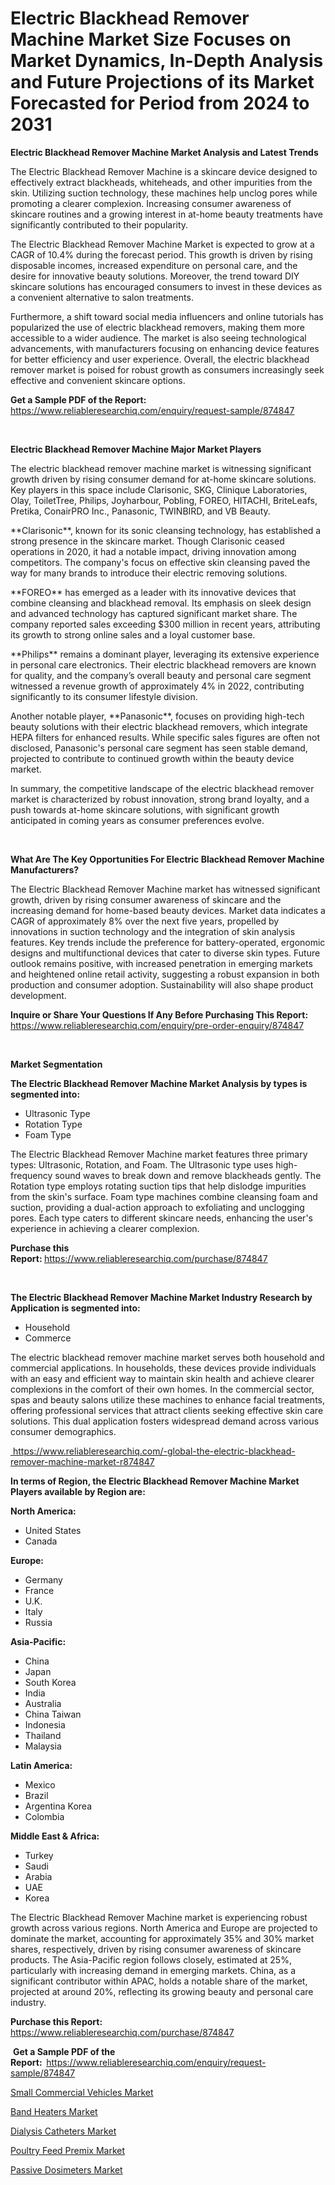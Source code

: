 <p><h1>Electric Blackhead Remover Machine Market Size Focuses on Market Dynamics, In-Depth Analysis and Future Projections of its Market Forecasted for Period from 2024 to 2031</h1></p><p><strong>Electric Blackhead Remover Machine Market Analysis and Latest Trends</strong></p>
<p><p>The Electric Blackhead Remover Machine is a skincare device designed to effectively extract blackheads, whiteheads, and other impurities from the skin. Utilizing suction technology, these machines help unclog pores while promoting a clearer complexion. Increasing consumer awareness of skincare routines and a growing interest in at-home beauty treatments have significantly contributed to their popularity.</p><p>The Electric Blackhead Remover Machine Market is expected to grow at a CAGR of 10.4% during the forecast period. This growth is driven by rising disposable incomes, increased expenditure on personal care, and the desire for innovative beauty solutions. Moreover, the trend toward DIY skincare solutions has encouraged consumers to invest in these devices as a convenient alternative to salon treatments. </p><p>Furthermore, a shift toward social media influencers and online tutorials has popularized the use of electric blackhead removers, making them more accessible to a wider audience. The market is also seeing technological advancements, with manufacturers focusing on enhancing device features for better efficiency and user experience. Overall, the electric blackhead remover market is poised for robust growth as consumers increasingly seek effective and convenient skincare options.</p></p>
<p><strong>Get a Sample PDF of the Report:&nbsp;</strong> <a href="https://www.reliableresearchiq.com/enquiry/request-sample/874847">https://www.reliableresearchiq.com/enquiry/request-sample/874847</a></p>
<p>&nbsp;</p>
<p><strong>Electric Blackhead Remover Machine Major Market Players</strong></p>
<p><p>The electric blackhead remover machine market is witnessing significant growth driven by rising consumer demand for at-home skincare solutions. Key players in this space include Clarisonic, SKG, Clinique Laboratories, Olay, ToiletTree, Philips, Joyharbour, Pobling, FOREO, HITACHI, BriteLeafs, Pretika, ConairPRO Inc., Panasonic, TWINBIRD, and VB Beauty.</p><p>**Clarisonic**, known for its sonic cleansing technology, has established a strong presence in the skincare market. Though Clarisonic ceased operations in 2020, it had a notable impact, driving innovation among competitors. The company's focus on effective skin cleansing paved the way for many brands to introduce their electric removing solutions.</p><p>**FOREO** has emerged as a leader with its innovative devices that combine cleansing and blackhead removal. Its emphasis on sleek design and advanced technology has captured significant market share. The company reported sales exceeding $300 million in recent years, attributing its growth to strong online sales and a loyal customer base.</p><p>**Philips** remains a dominant player, leveraging its extensive experience in personal care electronics. Their electric blackhead removers are known for quality, and the company’s overall beauty and personal care segment witnessed a revenue growth of approximately 4% in 2022, contributing significantly to its consumer lifestyle division.</p><p>Another notable player, **Panasonic**, focuses on providing high-tech beauty solutions with their electric blackhead removers, which integrate HEPA filters for enhanced results. While specific sales figures are often not disclosed, Panasonic's personal care segment has seen stable demand, projected to contribute to continued growth within the beauty device market.</p><p>In summary, the competitive landscape of the electric blackhead remover market is characterized by robust innovation, strong brand loyalty, and a push towards at-home skincare solutions, with significant growth anticipated in coming years as consumer preferences evolve.</p></p>
<p>&nbsp;</p>
<p><strong>What Are The Key Opportunities For Electric Blackhead Remover Machine Manufacturers?</strong></p>
<p><p>The Electric Blackhead Remover Machine market has witnessed significant growth, driven by rising consumer awareness of skincare and the increasing demand for home-based beauty devices. Market data indicates a CAGR of approximately 8% over the next five years, propelled by innovations in suction technology and the integration of skin analysis features. Key trends include the preference for battery-operated, ergonomic designs and multifunctional devices that cater to diverse skin types. Future outlook remains positive, with increased penetration in emerging markets and heightened online retail activity, suggesting a robust expansion in both production and consumer adoption. Sustainability will also shape product development.</p></p>
<p><strong>Inquire or Share Your Questions If Any Before Purchasing This Report:</strong> <a href="https://www.reliableresearchiq.com/enquiry/pre-order-enquiry/874847">https://www.reliableresearchiq.com/enquiry/pre-order-enquiry/874847</a></p>
<p>&nbsp;</p>
<p><strong>Market Segmentation</strong></p>
<p><strong>The Electric Blackhead Remover Machine Market Analysis by types is segmented into:</strong></p>
<p><ul><li>Ultrasonic Type</li><li>Rotation Type</li><li>Foam Type</li></ul></p>
<p><p>The Electric Blackhead Remover Machine market features three primary types: Ultrasonic, Rotation, and Foam. The Ultrasonic type uses high-frequency sound waves to break down and remove blackheads gently. The Rotation type employs rotating suction tips that help dislodge impurities from the skin's surface. Foam type machines combine cleansing foam and suction, providing a dual-action approach to exfoliating and unclogging pores. Each type caters to different skincare needs, enhancing the user's experience in achieving a clearer complexion.</p></p>
<p><strong>Purchase this Report:&nbsp;</strong><a href="https://www.reliableresearchiq.com/purchase/874847">https://www.reliableresearchiq.com/purchase/874847</a></p>
<p>&nbsp;</p>
<p><strong>The Electric Blackhead Remover Machine Market Industry Research by Application is segmented into:</strong></p>
<p><ul><li>Household</li><li>Commerce</li></ul></p>
<p><p>The electric blackhead remover machine market serves both household and commercial applications. In households, these devices provide individuals with an easy and efficient way to maintain skin health and achieve clearer complexions in the comfort of their own homes. In the commercial sector, spas and beauty salons utilize these machines to enhance facial treatments, offering professional services that attract clients seeking effective skin care solutions. This dual application fosters widespread demand across various consumer demographics.</p></p>
<p><a href="https://www.reliableresearchiq.com/-global-the-electric-blackhead-remover-machine-market-r874847">&nbsp;https://www.reliableresearchiq.com/-global-the-electric-blackhead-remover-machine-market-r874847</a></p>
<p><strong>In terms of Region, the Electric Blackhead Remover Machine Market Players available by Region are:</strong></p>
<p>
    <p> <strong> North America: </strong>
        <ul>
            <li>United States</li>
            <li>Canada</li>
        </ul>
        </p> 
    <p> <strong> Europe: </strong>
        <ul>
            <li>Germany</li>
            <li>France</li>
            <li>U.K.</li>
            <li>Italy</li>
            <li>Russia</li>
        </ul>
        </p> 
    <p> <strong> Asia-Pacific: </strong>
        <ul>
            <li>China</li>
            <li>Japan</li>
            <li>South Korea</li>
            <li>India</li>
            <li>Australia</li>
            <li>China Taiwan</li>
            <li>Indonesia</li>
            <li>Thailand</li>
            <li>Malaysia</li>
        </ul>
        </p> 
    <p> <strong> Latin America: </strong>
        <ul>
            <li>Mexico</li>
            <li>Brazil</li>
            <li>Argentina Korea</li>
            <li>Colombia</li>
        </ul>
        </p> 
    <p> <strong> Middle East & Africa: </strong>
        <ul>
            <li>Turkey</li>
            <li>Saudi</li>
            <li>Arabia</li>
            <li>UAE</li>
            <li>Korea</li>
        </ul>
    </p>
    </p>
<p><p>The Electric Blackhead Remover Machine market is experiencing robust growth across various regions. North America and Europe are projected to dominate the market, accounting for approximately 35% and 30% market shares, respectively, driven by rising consumer awareness of skincare products. The Asia-Pacific region follows closely, estimated at 25%, particularly with increasing demand in emerging markets. China, as a significant contributor within APAC, holds a notable share of the market, projected at around 20%, reflecting its growing beauty and personal care industry.</p></p>
<p><strong>Purchase this Report: </strong><a href="https://www.reliableresearchiq.com/purchase/874847">https://www.reliableresearchiq.com/purchase/874847</a></p>
<p>&nbsp;<strong>Get a Sample PDF of the Report:&nbsp;&nbsp;</strong><a href="https://www.reliableresearchiq.com/enquiry/request-sample/874847">https://www.reliableresearchiq.com/enquiry/request-sample/874847</a></p>
<p><strong></strong></p>
<p><p><a href="https://www.linkedin.com/pulse/small-commercial-vehicles-market-revolution-2024-2031-qhaqc?trackingId=WvMupveNQWCn2EaLwdq%2F%2Bg%3D%3D">Small Commercial Vehicles Market</a></p><p><a href="https://www.linkedin.com/pulse/band-heaters-market-global-trends-forecast-2024-2031-hamp-shire-aysrc?trackingId=SYY1cBgsQFCumw1EHkz%2F1A%3D%3D">Band Heaters Market</a></p><p><a href="https://www.linkedin.com/pulse/dialysis-catheters-industry-analysis-report-its-market-size-growing-af4rc?trackingId=iz8iIcbGT3Ok1SHLsioAAQ%3D%3D">Dialysis Catheters Market</a></p><p><a href="https://www.linkedin.com/pulse/global-poultry-feed-premix-market-size-expected-reach-cagr-83-oamoe?trackingId=0szn%2F0hlRGW2xYr9seF32Q%3D%3D">Poultry Feed Premix Market</a></p><p><a href="https://www.linkedin.com/pulse/global-passive-dosimeters-market-trends-innovations-forward-looking-sjquc?trackingId=VP39cnuWTy2sOcDVqQR64A%3D%3D">Passive Dosimeters Market</a></p></p>